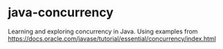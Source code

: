 # java-concurrency

Learning and exploring concurrency in Java. Using examples from <https://docs.oracle.com/javase/tutorial/essential/concurrency/index.html>

